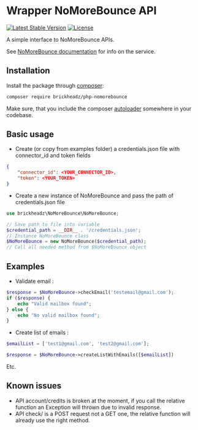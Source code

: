 Wrapper NoMoreBounce API
================
[![Latest Stable Version](https://poser.pugx.org/brickheadz/php-nomorebounce/v/stable)](https://packagist.org/packages/brickheadz/php-nomorebounce)
[![License](https://poser.pugx.org/brickheadz/php-nomorebounce/license)](https://packagist.org/packages/brickheadz/php-nomorebounce)

A simple interface to NoMoreBounce APIs.


See [NoMoreBounce documentation](https://www.nomorebounce.com/docs/index.html) for info on the service.

Installation
------------

Install the package through [composer](http://getcomposer.org):

```bash
composer require brickheadz/php-nomorebounce
```

Make sure, that you include the composer [autoloader](https://getcomposer.org/doc/01-basic-usage.md#autoloading)
somewhere in your codebase.

Basic usage
-----------

- Create (or copy from examples folder) a credentials.json file with connector_id and token fields

```json
{
    "connector_id": <YOUR_CONNECTOR_ID>,
    "token": <YOUR_TOKEN>
}
```

- Create a new instance of NoMoreBounce and pass the path of credentials.json file

```php
use brickheadz\NoMoreBounce\NoMoreBounce;

// Save path to file into variable
$credential_path = __DIR__ . '/credentials.json';
// Instance NoMoreBounce class
$NoMoreBounce = new NoMoreBounce($credential_path);
// Call all needed method from $NoMoreBounce object
```

Examples
-----------

- Validate email :

```php
$response = $NoMoreBounce->checkEmail('testemail@gmail.com');
if ($response) {
    echo "Valid mailbox found";
} else {
    echo "No valid mailbox found";
}
```

- Create list of emails :

```php
$emailList = ['test1@gmail.com', 'test2@gmail.com'];

$response = $NoMoreBounce->createListWithEmails([$emailList])
```

Etc.

Known issues
-----------

- API account/credits is broken at the moment, if you call the relative function an Exception will thrown due to invalid response.
- API check/ is a POST request not a GET one, the relative function will already use the right method.

